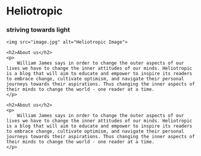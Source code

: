 <!DOCTYPE html>
<html>
<head>
    <meta charset="UTF-8">
    <title>Heliotropic</title>
</head>
<body>
    <h1>Heliotropic</h1>
    <h3>striving towards light</h3>

 
    <img src="image.jpg" alt="Heliotropic Image">

    <h2>About us</h2>
    <p>
        William James says in order to change the outer aspects of our lives we have to change the inner attitudes of our minds. Heliotropic is a blog that will aim to educate and empower to inspire its readers to embrace change, cultivate optimism, and navigate their personal journeys towards their aspirations. Thus changing the inner aspects of their minds to change the world - one reader at a time.
    </p>

    <h2>About us</h2>
    <p>
        William James says in order to change the outer aspects of our lives we have to change the inner attitudes of our minds. Heliotropic is a blog that will aim to educate and empower to inspire its readers to embrace change, cultivate optimism, and navigate their personal journeys towards their aspirations. Thus changing the inner aspects of their minds to change the world - one reader at a time.
    </p>
</body>
</html>

